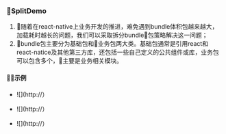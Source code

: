 ### SplitDemo

1. 随着在react-native上业务开发的推进，难免遇到bundle体积包越来越大，加载耗时越长的问题，我们可以采取拆分bundle包策略解决这一问题；
2. bundle包主要分为基础包和业务包两大类。基础包通常是引用react和react-natice及其他第三方库，还包括一些自己定义的公共组件或库，业务包可以包含多个，主要是业务相关模块。

#### 示例

- ![](http://）

- ![](http://）

- ![](http://）
